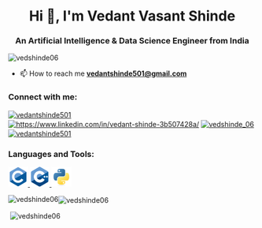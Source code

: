 <h1 align="center">Hi 👋, I'm Vedant Vasant Shinde</h1>
<h3 align="center">An Artificial Intelligence & Data Science Engineer from India</h3>

<p align="left"> <img src="https://komarev.com/ghpvc/?username=vedshinde06&label=Profile%20views&color=0e75b6&style=flat" alt="vedshinde06" /> </p>

- 📫 How to reach me **vedantshinde501@gmail.com**

<h3 align="left">Connect with me:</h3>
<p align="left">
<a href="https://twitter.com/vedantshinde501" target="blank"><img align="center" src="https://raw.githubusercontent.com/rahuldkjain/github-profile-readme-generator/master/src/images/icons/Social/twitter.svg" alt="vedantshinde501" height="30" width="40" /></a>
<a href="https://linkedin.com/in/https://www.linkedin.com/in/vedant-shinde-3b507428a/" target="blank"><img align="center" src="https://raw.githubusercontent.com/rahuldkjain/github-profile-readme-generator/master/src/images/icons/Social/linked-in-alt.svg" alt="https://www.linkedin.com/in/vedant-shinde-3b507428a/" height="30" width="40" /></a>
<a href="https://instagram.com/vedshinde_06" target="blank"><img align="center" src="https://raw.githubusercontent.com/rahuldkjain/github-profile-readme-generator/master/src/images/icons/Social/instagram.svg" alt="vedshinde_06" height="30" width="40" /></a>
<a href="https://www.hackerrank.com/vedantshinde501" target="blank"><img align="center" src="https://raw.githubusercontent.com/rahuldkjain/github-profile-readme-generator/master/src/images/icons/Social/hackerrank.svg" alt="vedantshinde501" height="30" width="40" /></a>
</p>

<h3 align="left">Languages and Tools:</h3>
<p align="left"> <a href="https://www.cprogramming.com/" target="_blank" rel="noreferrer"> <img src="https://raw.githubusercontent.com/devicons/devicon/master/icons/c/c-original.svg" alt="c" width="40" height="40"/> </a> <a href="https://www.w3schools.com/cpp/" target="_blank" rel="noreferrer"> <img src="https://raw.githubusercontent.com/devicons/devicon/master/icons/cplusplus/cplusplus-original.svg" alt="cplusplus" width="40" height="40"/> </a> <a href="https://www.python.org" target="_blank" rel="noreferrer"> <img src="https://raw.githubusercontent.com/devicons/devicon/master/icons/python/python-original.svg" alt="python" width="40" height="40"/> </a> </p>

<p><img align="left" src="https://github-readme-stats.vercel.app/api/top-langs?username=vedshinde06&show_icons=true&locale=en&layout=compact" alt="vedshinde06" /></p>

<p><img align="center" src="https://github-readme-streak-stats.herokuapp.com/?user=vedshinde06&" alt="vedshinde06" /></p>

<p>&nbsp;<img align="center" src="https://github-readme-stats.vercel.app/api?username=vedshinde06&show_icons=true&locale=en" alt="vedshinde06" /></p>


